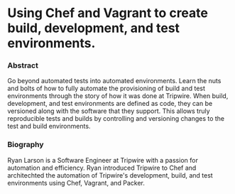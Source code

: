 # Using Chef and Vagrant to create build, development, and test environments.

### Abstract
Go beyond automated tests into automated environments. Learn the nuts and bolts of how to fully automate the provisioning of build and test environments through the story of how it was done at Tripwire. When build, development, and test environments are defined as code, they can be versioned along with the software that they support. This allows truly reproducible tests and builds by controlling and versioning changes to the test and build environments.

### Biography
Ryan Larson is a Software Engineer at Tripwire with a passion for automation and efficiency. Ryan introduced Tripwire to Chef and architechted the automation of Tripwire's development, build, and test environments using Chef, Vagrant, and Packer.
